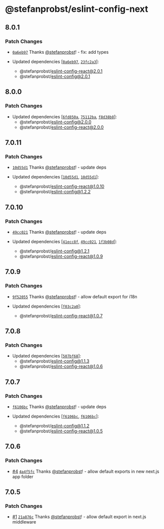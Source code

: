 # @stefanprobst/eslint-config-next

## 8.0.1

### Patch Changes

- [`0a6eb97`](https://github.com/stefanprobst/eslint-config/commit/0a6eb97062f1699c4717761de96e512db8532b8e)
  Thanks [@stefanprobst](https://github.com/stefanprobst)! - fix: add types

- Updated dependencies
  [[`0a6eb97`](https://github.com/stefanprobst/eslint-config/commit/0a6eb97062f1699c4717761de96e512db8532b8e),
  [`23fc2a3`](https://github.com/stefanprobst/eslint-config/commit/23fc2a3a2114b2871e0e864281096f1d79bee2dc)]:
  - @stefanprobst/eslint-config-react@2.0.1
  - @stefanprobst/eslint-config@2.0.1

## 8.0.0

### Patch Changes

- Updated dependencies
  [[`6fd850a`](https://github.com/stefanprobst/eslint-config/commit/6fd850ab1ed7da70c1db63fafd14e912796ae810),
  [`75112ba`](https://github.com/stefanprobst/eslint-config/commit/75112ba448aeba4a12ccce8a688bf533caa28479),
  [`f8d38b8`](https://github.com/stefanprobst/eslint-config/commit/f8d38b85ff80b1930417b1bb1a69209717e92e8a)]:
  - @stefanprobst/eslint-config@2.0.0
  - @stefanprobst/eslint-config-react@2.0.0

## 7.0.11

### Patch Changes

- [`10d55d1`](https://github.com/stefanprobst/eslint-config/commit/10d55d155fa76fec548afbec67564c7c85d29edf)
  Thanks [@stefanprobst](https://github.com/stefanprobst)! - update deps

- Updated dependencies
  [[`10d55d1`](https://github.com/stefanprobst/eslint-config/commit/10d55d155fa76fec548afbec67564c7c85d29edf),
  [`10d55d1`](https://github.com/stefanprobst/eslint-config/commit/10d55d155fa76fec548afbec67564c7c85d29edf)]:
  - @stefanprobst/eslint-config-react@1.0.10
  - @stefanprobst/eslint-config@1.2.2

## 7.0.10

### Patch Changes

- [`49cc021`](https://github.com/stefanprobst/eslint-config/commit/49cc021b3b8f8b78b69f3782f97272913e31046b)
  Thanks [@stefanprobst](https://github.com/stefanprobst)! - update deps

- Updated dependencies
  [[`41ecc8f`](https://github.com/stefanprobst/eslint-config/commit/41ecc8f66e78516a15aa30337db7c83f7c9e6615),
  [`49cc021`](https://github.com/stefanprobst/eslint-config/commit/49cc021b3b8f8b78b69f3782f97272913e31046b),
  [`1f3b08d`](https://github.com/stefanprobst/eslint-config/commit/1f3b08d9516ae1aaf0c2f65e11c313216f47360c)]:
  - @stefanprobst/eslint-config@1.2.1
  - @stefanprobst/eslint-config-react@1.0.9

## 7.0.9

### Patch Changes

- [`9f52055`](https://github.com/stefanprobst/eslint-config/commit/9f52055e8bb844efbe57f26331cfe938bb114e4d)
  Thanks [@stefanprobst](https://github.com/stefanprobst)! - allow default export for i18n

- Updated dependencies
  [[`f03c2a0`](https://github.com/stefanprobst/eslint-config/commit/f03c2a070f848c486e16599c96077f90d2779a80)]:
  - @stefanprobst/eslint-config-react@1.0.7

## 7.0.8

### Patch Changes

- Updated dependencies
  [[`507bf68`](https://github.com/stefanprobst/eslint-config/commit/507bf68a9fe9a9486592b5174ae2b055a983e217)]:
  - @stefanprobst/eslint-config@1.1.3
  - @stefanprobst/eslint-config-react@1.0.6

## 7.0.7

### Patch Changes

- [`f6106bc`](https://github.com/stefanprobst/eslint-config/commit/f6106bc4401f13a958c8380e97a3e64cc0e4da55)
  Thanks [@stefanprobst](https://github.com/stefanprobst)! - update deps

- Updated dependencies
  [[`f6106bc`](https://github.com/stefanprobst/eslint-config/commit/f6106bc4401f13a958c8380e97a3e64cc0e4da55),
  [`f6106bc`](https://github.com/stefanprobst/eslint-config/commit/f6106bc4401f13a958c8380e97a3e64cc0e4da55)]:
  - @stefanprobst/eslint-config@1.1.2
  - @stefanprobst/eslint-config-react@1.0.5

## 7.0.6

### Patch Changes

- [#4](https://github.com/stefanprobst/eslint-config/pull/4)
  [`4a4f5fc`](https://github.com/stefanprobst/eslint-config/commit/4a4f5fc3b677fe1552fe2f88835996486137b88e)
  Thanks [@stefanprobst](https://github.com/stefanprobst)! - allow default exports in new next.js
  app folder

## 7.0.5

### Patch Changes

- [#1](https://github.com/stefanprobst/eslint-config/pull/1)
  [`21a876c`](https://github.com/stefanprobst/eslint-config/commit/21a876c502efc532eea7882517699b68385bdf22)
  Thanks [@stefanprobst](https://github.com/stefanprobst)! - allow default export in next.js
  middleware
